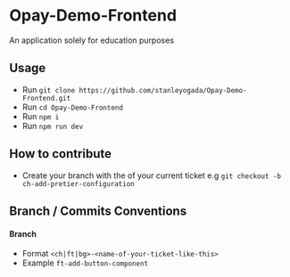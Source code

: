 # Opay-Demo-Frontend
An application solely for education purposes 

## Usage
- Run `git clone https://github.com/stanleyogada/Opay-Demo-Frontend.git`
- Run `cd Opay-Demo-Frontend`
- Run `npm i`
- Run `npm run dev`

## How to contribute
- Create your branch with the of your current ticket e.g `git checkout -b ch-add-pretier-configuration`

## Branch / Commits Conventions
#### Branch
- Format `<ch|ft|bg>-<name-of-your-ticket-like-this>`
- Example `ft-add-button-component`

